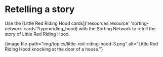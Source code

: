 # Retelling a story

Use the [Little Red Riding Hood cards]('resources:resource' 'sorting-network-cards'?type=riding_hood) with the Sorting Network to retell the story of Little Red Riding Hood.

{image file-path="img/topics/little-red-riding-hood-3.png" alt="Little Red Riding Hood knocking at the door of a house."}